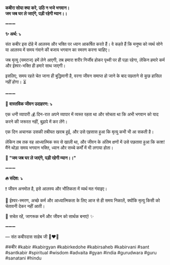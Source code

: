 **कबीरा सोया क्या करे, उठि न भजे भगवान।**\
**जम जब घर ले जाएंगे, पड़ी रहेगी म्यान।।**

➖➖➖

**✨ अर्थ: ⤵**

संत कबीर इस दोहे में आलस्य और भक्ति पर ध्यान आकर्षित करते हैं। वे कहते हैं कि मनुष्य को व्यर्थ सोने या आलस्य में समय गंवाने की बजाय भगवान का स्मरण करना चाहिए।

जब मृत्यु (यमराज) हमें लेने आएगी, तब हमारा शरीर निर्जीव होकर पृथ्वी पर ही पड़ा रहेगा, लेकिन हमारे कर्म और ईश्वर-भक्ति ही हमारे साथ जाएगी।

इसलिए, समय रहते चेत जाना ही बुद्धिमानी है, वरना जीवन समाप्त हो जाने के बाद पछताने से कुछ हासिल नहीं होगा। ⏳

➖➖➖

**🌾 वास्तविक जीवन उदाहरण: ⤵**

एक धनी व्यापारी 💰 दिन-रात अपने व्यापार में व्यस्त रहता था और सोचता था कि अभी भगवान को याद करने की जरूरत नहीं, बुढ़ापे में कर लेंगे।

एक दिन अचानक उसकी तबीयत खराब हुई, और उसे एहसास हुआ कि मृत्यु कभी भी आ सकती है।

लेकिन तब तक वह आध्यात्मिक रूप से खाली था, और जीवन के अंतिम क्षणों में उसे पछतावा हुआ कि काश! मैंने थोड़ा समय भगवान भक्ति, ध्यान और सच्चे कर्मों में भी लगाया होता।

**📜 "जम जब घर ले जाएंगे, पड़ी रहेगी म्यान।।"**

➖➖➖

**🔥 संदेश: ⤵**

❗ जीवन अनमोल है, इसे आलस्य और भौतिकता में व्यर्थ मत गंवाइए।

🙏 ईश्वर-स्मरण, अच्छे कर्म और आध्यात्मिकता के लिए आज से ही समय निकालें, क्योंकि मृत्यु किसी को चेतावनी देकर नहीं आती।

🌿 सचेत रहें, जागरूक बनें और जीवन को सार्थक बनाएं! ✨

➖➖➖

— संत कबीरदास साहेब जी 🙏❤️💯

#कबीर #kabir #kabirgyan #kabirkedohe #kabirsaheb #kabirvani #sant #santkabir #spiritual #wisdom #advaita #gyan #india #gurudwara #guru #sanatani #hindu
